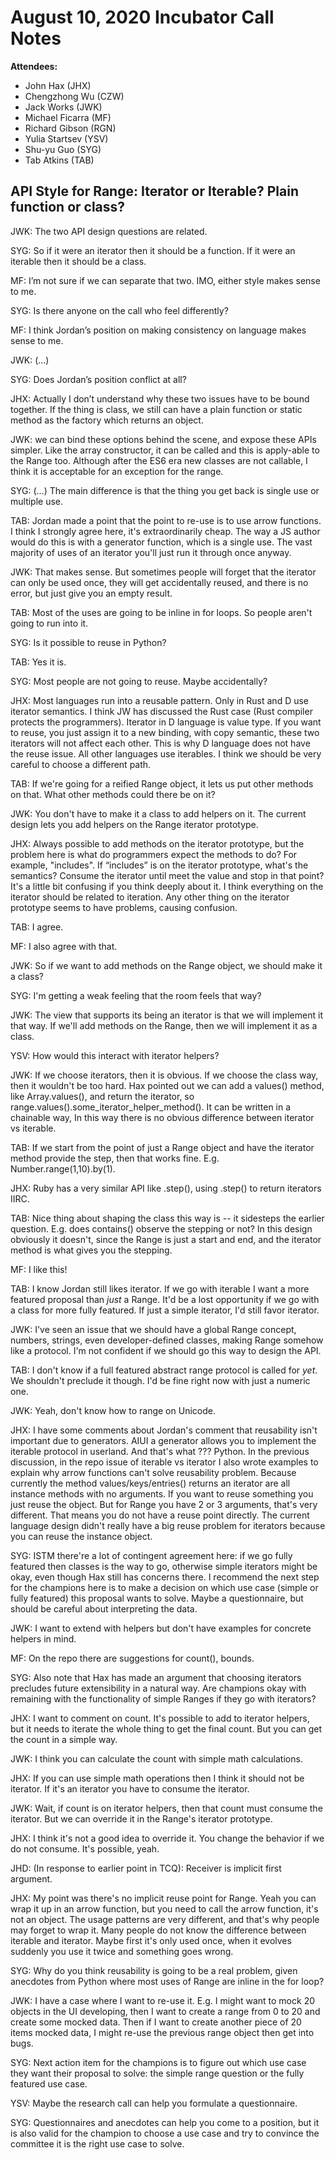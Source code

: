 # August 10, 2020 Incubator Call Notes

**Attendees:**

- John Hax (JHX)
- Chengzhong Wu (CZW)
- Jack Works (JWK)
- Michael Ficarra (MF)
- Richard Gibson (RGN)
- Yulia Startsev (YSV)
- Shu-yu Guo (SYG)
- Tab Atkins (TAB)

## API Style for Range: Iterator or Iterable? Plain function or class?

JWK: The two API design questions are related.

SYG: So if it were an iterator then it should be a function. If it were an iterable then it should be a class.

MF: I’m not sure if we can separate that two. IMO, either style makes sense to me.

SYG: Is there anyone on the call who feel differently?

MF: I think Jordan’s position on making consistency on language makes sense to me.

JWK: (...)

SYG: Does Jordan’s position conflict at all?

JHX: Actually I don’t understand why these two issues have to be bound together. If the thing is class, we still can have a plain function or static method as the factory which returns an object.

JWK: we can bind these options behind the scene, and expose these APIs simpler. Like the array constructor, it can be called and this is apply-able to the Range too. Although after the ES6 era new classes are not callable, I think it is acceptable for an exception for the range.

SYG: (...) The main difference is that the thing you get back is single use or multiple use.

TAB: Jordan made a point that the point to re-use is to use arrow functions. I think I strongly agree here, it's extraordinarily cheap. The way a JS author would do this is with a generator function, which is a single use. The vast majority of uses of an iterator you'll just run it through once anyway.

JWK: That makes sense. But sometimes people will forget that the iterator can only be used once, they will get accidentally reused, and there is no error, but just give you an empty result.

TAB: Most of the uses are going to be inline in for loops. So people aren't going to run into it.

SYG: Is it possible to reuse in Python?

TAB: Yes it is.

SYG: Most people are not going to reuse. Maybe accidentally?

JHX: Most languages run into a reusable pattern. Only in Rust and D use iterator semantics. I think JW has discussed the Rust case (Rust compiler protects the programmers). Iterator in D language is value type. If you want to reuse, you just assign it to a new binding, with copy semantic, these two iterators will not affect each other. This is why D language does not have the reuse issue. All other languages use iterables. I think we should be very careful to choose a different path.

TAB: If we're going for a reified Range object, it lets us put other methods on that. What other methods could there be on it?

JWK: You don't have to make it a class to add helpers on it. The current design lets you add helpers on the Range iterator prototype.

JHX: Always possible to add methods on the iterator prototype, but the problem here is what do programmers expect the methods to do? For example, "includes". If “includes” is on the iterator prototype, what's the semantics? Consume the iterator until meet the value and stop in that point? It's a little bit confusing if you think deeply about it. I think everything on the iterator should be related to iteration. Any other thing on the iterator prototype seems to have problems, causing confusion.

TAB: I agree.

MF: I also agree with that.

JWK: So if we want to add methods on the Range object, we should make it a class?

SYG: I'm getting a weak feeling that the room feels that way?

JWK: The view that supports its being an iterator is that we will implement it that way. If we'll add methods on the Range, then we will implement it as a class.

YSV: How would this interact with iterator helpers?

JWK: If we choose iterators, then it is obvious. If we choose the class way, then it wouldn't be too hard. Hax pointed out we can add a values() method, like Array.values(), and return the iterator, so range.values().some_iterator_helper_method(). It can be written in a chainable way, In this way there is no obvious difference between iterator vs iterable.

TAB: If we start from the point of just a Range object and have the iterator method provide the step, then that works fine. E.g. Number.range(1,10).by(1).

JHX: Ruby has a very similar API like .step(), using .step() to return iterators IIRC.

TAB: Nice thing about shaping the class this way is -- it sidesteps the earlier question. E.g. does contains() observe the stepping or not? In this design obviously it doesn't, since the Range is just a start and end, and the iterator method is what gives you the stepping.

MF: I like this!

TAB: I know Jordan still likes iterator. If we go with iterable I want a more featured proposal than _just_ a Range. It'd be a lost opportunity if we go with a class for more fully featured. If just a simple iterator, I'd still favor iterator.

JWK: I've seen an issue that we should have a global Range concept, numbers, strings, even developer-defined classes, making Range somehow like a protocol. I'm not confident if we should go this way to design the API.

TAB: I don't know if a full featured abstract range protocol is called for *yet*. We shouldn't preclude it though. I'd be fine right now with just a numeric one.

JWK: Yeah, don't know how to range on Unicode.

JHX: I have some comments about Jordan's comment that reusability isn't important due to generators. AIUI a generator allows you to implement the iterable protocol in userland. And that's what ??? Python. In the previous discussion, in the repo issue of iterable vs iterator I also wrote examples to explain why arrow functions can't solve reusability problem. Because currently the method values/keys/entries() returns an iterator are all instance methods with no arguments. If you want to reuse something you just reuse the object. But for Range you have 2 or 3 arguments, that's very different. That means you do not have a reuse point directly. The current language design didn't really have a big reuse problem for iterators because you can reuse the instance object.

SYG: ISTM there're a lot of contingent agreement here: if we go fully featured then classes is the way to go, otherwise simple iterators might be okay, even though Hax still has concerns there. I recommend the next step for the champions here is to make a decision on which use case (simple or fully featured) this proposal wants to solve. Maybe a questionnaire, but should be careful about interpreting the data.

JWK: I want to extend with helpers but don't have examples for concrete helpers in mind.

MF: On the repo there are suggestions for count(), bounds.

SYG: Also note that Hax has made an argument that choosing iterators precludes future extensibility in a natural way. Are champions okay with remaining with the functionality of simple Ranges if they go with iterators?

JHX: I want to comment on count. It's possible to add to iterator helpers, but it needs to iterate the whole thing to get the final count. But you can get the count in a simple way.

JWK: I think you can calculate the count with simple math calculations.

JHX: If you can use simple math operations then I think it should not be iterator. If it's an iterator you have to consume the iterator.

JWK: Wait, if count is on iterator helpers, then that count must consume the iterator. But we can override it in the Range's iterator prototype.

JHX: I think it's not a good idea to override it. You change the behavior if we do not consume. It's possible, yeah.

JHD: (In response to earlier point in TCQ): Receiver is implicit first argument.

JHX: My point was there's no implicit reuse point for Range. Yeah you can wrap it up in an arrow function, but you need to call the arrow function, it's not an object. The usage patterns are very different, and that's why people may forget to wrap it. Many people do not know the difference between iterable and iterator. Maybe first it's only used once, when it evolves suddenly you use it twice and something goes wrong.

SYG: Why do you think reusability is going to be a real problem, given anecdotes from Python where most uses of Range are inline in the for loop?

JWK: I have a case where I want to re-use it.  E.g. I might want to mock 20 objects in the UI developing, then I want to create a range from 0 to 20 and create some mocked data. Then if I want to create another piece of 20 items mocked data, I might re-use the previous range object then get into bugs.

SYG: Next action item for the champions is to figure out which use case they want their proposal to solve: the simple range question or the fully featured use case.

YSV: Maybe the research call can help you formulate a questionnaire.

SYG: Questionnaires and anecdotes can help you come to a position, but it is also valid for the champion to choose a use case and try to convince the committee it is the right use case to solve.
